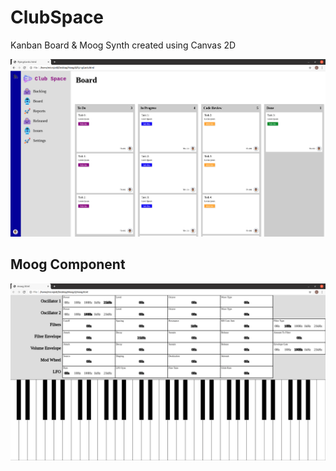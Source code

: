 # ClubSpace

Kanban Board & Moog Synth created using Canvas 2D

![board](https://raw.githubusercontent.com/MicroJEdi/ClubSpace/main/FlyingCards.png)

## Moog Component

![moog](https://raw.githubusercontent.com/MicroJEdi/ClubSpace/main/Moog.png)
